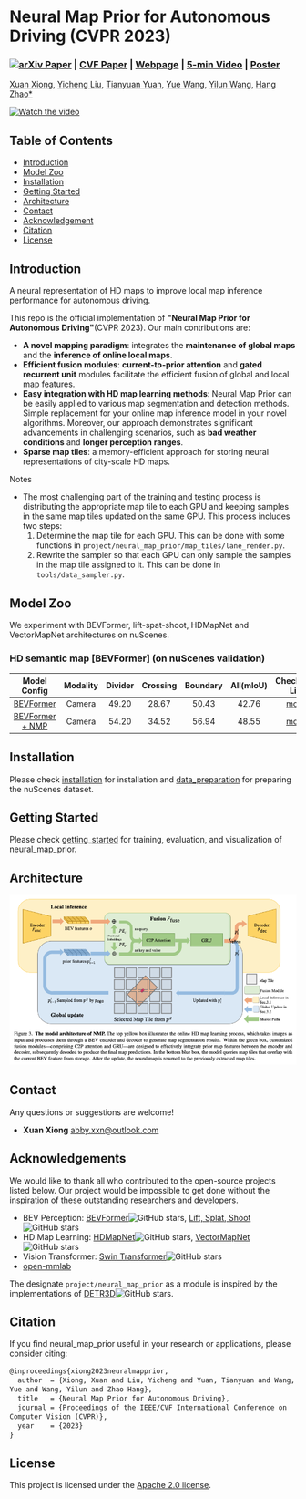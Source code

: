# Neural Map Prior for Autonomous Driving (CVPR 2023)

### [![arXiv Paper](https://img.shields.io/badge/arXiv-Paper-<COLOR>.svg)](https://arxiv.org/abs/2304.08481) | [CVF Paper](https://openaccess.thecvf.com/content/CVPR2023/papers/Xiong_Neural_Map_Prior_for_Autonomous_Driving_CVPR_2023_paper.pdf) | [Webpage](https://tsinghua-mars-lab.github.io/neural_map_prior/) | [5-min Video](https://www.youtube.com/watch?v=FpzxaBVw3L0) | [Poster](https://drive.google.com/file/d/1_QfH4biGliakV37st_y-RmvaPsSFugcj/view?usp=drive_link)

[Xuan Xiong](), [Yicheng Liu](https://scholar.google.com.hk/citations?hl=en&user=vRmsgQUAAAAJ), [Tianyuan Yuan](), [Yue Wang](https://people.csail.mit.edu/yuewang/), [Yilun Wang](https://scholar.google.com.hk/citations?user=nUyTDosAAAAJ&hl=en/), [Hang Zhao*](http://people.csail.mit.edu/hangzhao/)

[//]: # (![github-demo.gif]&#40;figs/github-demo.gif&#41;)

[![Watch the video](https://img.youtube.com/vi/OhHGzpQTifo/maxresdefault.jpg)](https://www.youtube.com/watch?v=OhHGzpQTifo)


[//]: # (![multi-trip fusion]&#40;figs/github-demo.gif&#41;)

## Table of Contents

- [Introduction](#Intro)
- [Model Zoo](#Model-Zoo)
- [Installation](#Installation)
- [Getting Started](#Getting-Started)
- [Architecture](#Architecture)
- [Contact](#Contact)
- [Acknowledgement](#Acknowledgement)
- [Citation](#Citation)
- [License](#License)

## Introduction<a name="Intro"></a>

A neural representation of HD maps to improve local map inference performance for autonomous driving.

This repo is the official implementation of __"Neural Map Prior for Autonomous
Driving"__(CVPR 2023). Our main contributions are:

* __A novel mapping paradigm__: integrates the __maintenance of global maps__ and
  the __inference of online local maps__.
* __Efficient fusion modules__:  __current-to-prior attention__ and __gated recurrent unit__ modules facilitate
  the efficient fusion of global and local map features.
* __Easy integration with HD map learning methods__: Neural Map Prior can be easily applied to various map segmentation
  and detection methods. Simple replacement for your online map inference model in your novel algorithms. Moreover, our
  approach demonstrates significant advancements in challenging scenarios, such as __bad weather conditions__
  and __longer perception ranges__.
* __Sparse map tiles__: a memory-efficient approach for storing neural representations of city-scale HD maps.

Notes

* The most challenging part of the training and testing process is distributing the appropriate map tile to each GPU and
  keeping samples in the same map tiles updated on the same GPU. This process includes two steps:
    1. Determine the map tile for each GPU. This can be done with some functions
       in `project/neural_map_prior/map_tiles/lane_render.py`.
    2. Rewrite the sampler so that each GPU can only sample the samples in the map tile assigned to it. This can be done
       in `tools/data_sampler.py`.

## Model Zoo

We experiment with BEVFormer, lift-spat-shoot, HDMapNet and VectorMapNet architectures on nuScenes.

### HD semantic map [BEVFormer] (on nuScenes validation)

|                               Model Config                               | Modality | Divider | Crossing | Boundary | All(mIoU) |                                        Checkpoint Link                                         |
|:------------------------------------------------------------------------:|:--------:|:-------:|:--------:|:--------:|:---------:|:----------------------------------------------------------------------------------------------:|
|            [BEVFormer](project/configs/bevformer_30m_60m.py)             |  Camera  |  49.20  |  28.67   |  50.43   |   42.76   | [model](https://drive.google.com/file/d/1OPiyPl7GbnopDL56D4dgXAW9Dbl1wGko/view?usp=drive_link) |
| [BEVFormer + NMP](project/configs/neural_map_prior_bevformer_30m_60m.py) |  Camera  |  54.20  |  34.52   |  56.94   |   48.55   | [model](https://drive.google.com/file/d/1qPvhDICbaNVs86K-n8x1NRfyLylI_xFm/view?usp=drive_link) |

## Installation

Please check [installation](docs/installation.md) for installation and [data_preparation](docs/data_preparation.md) for
preparing the nuScenes dataset.

[//]: # (* As part of this code release we have installed this software and run the training and evaluation scripts on a new AWS)

[//]: # (instance to verify the installation process described below.)

## Getting Started

Please check [getting_started](docs/getting_started.md) for training, evaluation, and visualization of neural_map_prior.

## Architecture

![visualization](figs/arch.png)

## Contact

Any questions or suggestions are welcome!

* __Xuan Xiong__ [abby.xxn@outlook.com](abby.xxn@outlook.com)

## Acknowledgements

We would like to thank all who contributed to the open-source projects listed below. Our project would be impossible to
get done without the inspiration of these outstanding researchers and developers.

* BEV
  Perception: [BEVFormer](https://github.com/fundamentalvision/BEVFormer)![GitHub stars](https://img.shields.io/github/stars/fundamentalvision/BEVFormer.svg?style=flat&label=Star), [Lift, Splat, Shoot](https://github.com/nv-tlabs/lift-splat-shoot)![GitHub stars](https://img.shields.io/github/stars/nv-tlabs/lift-splat-shoot.svg?style=flat&label=Star)
* HD Map
  Learning: [HDMapNet](https://github.com/Tsinghua-MARS-Lab/HDMapNet)![GitHub stars](https://img.shields.io/github/stars/Tsinghua-MARS-Lab/HDMapNet.svg?style=flat&label=Star), [VectorMapNet](https://github.com/Mrmoore98/VectorMapNet_code/tree/mian)![GitHub stars](https://img.shields.io/github/stars/Mrmoore98/VectorMapNet_code.svg?style=flat&label=Star)
* Vision
  Transformer: [Swin Transformer](https://github.com/microsoft/Swin-Transformer)![GitHub stars](https://img.shields.io/github/stars/microsoft/Swin-Transformer.svg?style=flat&label=Star)
* [open-mmlab](https://github.com/open-mmlab)

The designate `project/neural_map_prior` as a module is inspired by the implementations
of [DETR3D](https://github.com/WangYueFt/detr3d)![GitHub stars](https://img.shields.io/github/stars/WangYueFt/detr3d.svg?style=flat&label=Star).

## Citation

If you find neural_map_prior useful in your research or applications, please consider citing:

```
@inproceedings{xiong2023neuralmapprior,
  author  = {Xiong, Xuan and Liu, Yicheng and Yuan, Tianyuan and Wang, Yue and Wang, Yilun and Zhao Hang},
  title   = {Neural Map Prior for Autonomous Driving},
  journal = {Proceedings of the IEEE/CVF International Conference on Computer Vision (CVPR)},
  year    = {2023}
}
```

## License

This project is licensed under the [Apache 2.0 license](LICENSE).

